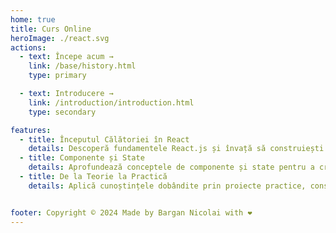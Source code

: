 ```yaml
---
home: true
title: Curs Online
heroImage: ./react.svg
actions:
  - text: Începe acum →
    link: /base/history.html
    type: primary

  - text: Introducere →
    link: /introduction/introduction.html
    type: secondary

features:
  - title: Începutul Călătoriei în React
    details: Descoperă fundamentele React.js și învață să construiești interfețe de utilizator dinamice și responsive.
  - title: Componente și State
    details: Aprofundează conceptele de componente și state pentru a crea aplicații React complexe și eficiente.
  - title: De la Teorie la Practică
    details: Aplică cunoștințele dobândite prin proiecte practice, consolidându-ți abilitățile de dezvoltare în React.


footer: Copyright © 2024 Made by Bargan Nicolai with ❤️
---
```



[default-theme-home]: https://vuejs.press/reference/default-theme/frontmatter.html#home-page
